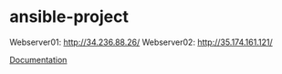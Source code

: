 # ansible-project

Webserver01: http://34.236.88.26/
Webserver02: http://35.174.161.121/

[Documentation](./Documentation.pdf)
